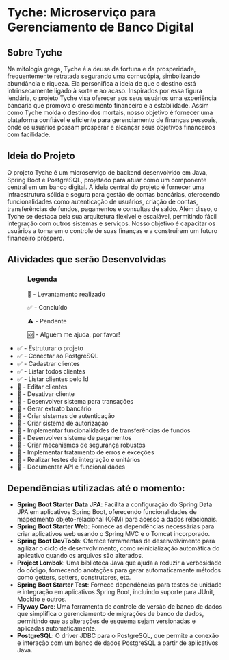 <h1>Tyche: Microserviço para Gerenciamento de Banco Digital</h1>

<h2>Sobre Tyche</h2>
Na mitologia grega, Tyche é a deusa da fortuna e da prosperidade, frequentemente retratada segurando uma cornucópia, simbolizando abundância e riqueza. Ela personifica a ideia de que o destino está intrinsecamente ligado à sorte e ao acaso. Inspirados por essa figura lendária, o projeto Tyche visa oferecer aos seus usuários uma experiência bancária que promova o crescimento financeiro e a estabilidade. Assim como Tyche molda o destino dos mortais, nosso objetivo é fornecer uma plataforma confiável e eficiente para gerenciamento de finanças pessoais, onde os usuários possam prosperar e alcançar seus objetivos financeiros com facilidade.

<h2>Ideia do Projeto</h2>
O projeto Tyche é um microserviço de backend desenvolvido em Java, Spring Boot e PostgreSQL, projetado para atuar como um componente central em um banco digital. A ideia central do projeto é fornecer uma infraestrutura sólida e segura para gestão de contas bancárias, oferecendo funcionalidades como autenticação de usuários, criação de contas, transferências de fundos, pagamentos e consultas de saldo. Além disso, o Tyche se destaca pela sua arquitetura flexível e escalável, permitindo fácil integração com outros sistemas e serviços. Nosso objetivo é capacitar os usuários a tomarem o controle de suas finanças e a construírem um futuro financeiro próspero.

<h2>Atividades que serão Desenvolvidas</h2>
<ul>
    <ol><h3>Legenda</h3></ol>
    <ol>📝 - Levantamento realizado</ol>
    <ol>✅ - Concluído</ol>
    <ol>⚠️ - Pendente</ol>
    <ol>🆘 - Alguém me ajuda, por favor!</ol>
</ul>

<ul>
    <li>✅ - Estruturar o projeto</li>
    <li>✅ - Conectar ao PostgreSQL</li>
    <li>✅ - Cadastrar clientes</li>
    <li>✅ - Listar todos clientes</li>
    <li>✅ - Listar clientes pelo Id</li>
    <li>📝 - Editar clientes</li>
    <li>📝 - Desativar cliente</li>
    <li>📝 - Desenvolver sistema para transações</li>
    <li>📝 - Gerar extrato bancário</li>
    <li>📝 - Criar sistemas de autenticação</li>
    <li>📝 - Criar sistema de autorização</li>
    <li>📝 - Implementar funcionalidades de transferências de fundos</li>
    <li>📝 - Desenvolver sistema de pagamentos</li>
    <li>📝 - Criar mecanismos de segurança robustos</li>
    <li>📝 - Implementar tratamento de erros e exceções</li>
    <li>📝 - Realizar testes de integração e unitários</li>
    <li>📝 - Documentar API e funcionalidades</li>
</ul>

<h2>Dependências utilizadas até o momento:</h2>

<ul>
  <li><b>Spring Boot Starter Data JPA</b>: Facilita a configuração do Spring Data JPA em aplicativos Spring Boot, oferecendo funcionalidades de mapeamento objeto-relacional (ORM) para acesso a dados relacionais.</li>
  <li><b>Spring Boot Starter Web</b>: Fornece as dependências necessárias para criar aplicativos web usando o Spring MVC e o Tomcat incorporado.</li>
  <li><b>Spring Boot DevTools</b>: Oferece ferramentas de desenvolvimento para agilizar o ciclo de desenvolvimento, como reinicialização automática do aplicativo quando os arquivos são alterados.</li>
  <li><b>Project Lombok</b>: Uma biblioteca Java que ajuda a reduzir a verbosidade do código, fornecendo anotações para gerar automaticamente métodos como getters, setters, construtores, etc.</li>
  <li><b>Spring Boot Starter Test</b>: Fornece dependências para testes de unidade e integração em aplicativos Spring Boot, incluindo suporte para JUnit, Mockito e outros.</li>
  <li><b>Flyway Core</b>: Uma ferramenta de controle de versão de banco de dados que simplifica o gerenciamento de migrações de banco de dados, permitindo que as alterações de esquema sejam versionadas e aplicadas automaticamente.</li>
  <li><b>PostgreSQL</b>: O driver JDBC para o PostgreSQL, que permite a conexão e interação com um banco de dados PostgreSQL a partir de aplicativos Java.</li>
</ul>
